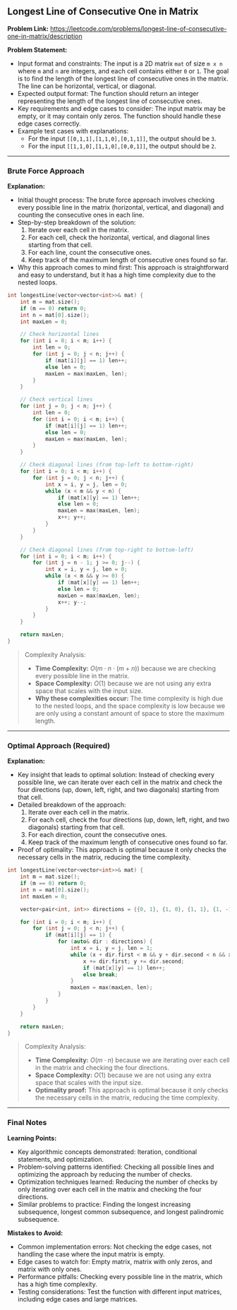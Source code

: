 ## Longest Line of Consecutive One in Matrix

**Problem Link:** https://leetcode.com/problems/longest-line-of-consecutive-one-in-matrix/description

**Problem Statement:**
- Input format and constraints: The input is a 2D matrix `mat` of size `m x n` where `m` and `n` are integers, and each cell contains either `0` or `1`. The goal is to find the length of the longest line of consecutive ones in the matrix. The line can be horizontal, vertical, or diagonal.
- Expected output format: The function should return an integer representing the length of the longest line of consecutive ones.
- Key requirements and edge cases to consider: The input matrix may be empty, or it may contain only zeros. The function should handle these edge cases correctly.
- Example test cases with explanations:
  - For the input `[[0,1,1],[1,1,0],[0,1,1]]`, the output should be `3`.
  - For the input `[[1,1,0],[1,1,0],[0,0,1]]`, the output should be `2`.

---

### Brute Force Approach

**Explanation:**
- Initial thought process: The brute force approach involves checking every possible line in the matrix (horizontal, vertical, and diagonal) and counting the consecutive ones in each line.
- Step-by-step breakdown of the solution:
  1. Iterate over each cell in the matrix.
  2. For each cell, check the horizontal, vertical, and diagonal lines starting from that cell.
  3. For each line, count the consecutive ones.
  4. Keep track of the maximum length of consecutive ones found so far.
- Why this approach comes to mind first: This approach is straightforward and easy to understand, but it has a high time complexity due to the nested loops.

```cpp
int longestLine(vector<vector<int>>& mat) {
    int m = mat.size();
    if (m == 0) return 0;
    int n = mat[0].size();
    int maxLen = 0;

    // Check horizontal lines
    for (int i = 0; i < m; i++) {
        int len = 0;
        for (int j = 0; j < n; j++) {
            if (mat[i][j] == 1) len++;
            else len = 0;
            maxLen = max(maxLen, len);
        }
    }

    // Check vertical lines
    for (int j = 0; j < n; j++) {
        int len = 0;
        for (int i = 0; i < m; i++) {
            if (mat[i][j] == 1) len++;
            else len = 0;
            maxLen = max(maxLen, len);
        }
    }

    // Check diagonal lines (from top-left to bottom-right)
    for (int i = 0; i < m; i++) {
        for (int j = 0; j < n; j++) {
            int x = i, y = j, len = 0;
            while (x < m && y < n) {
                if (mat[x][y] == 1) len++;
                else len = 0;
                maxLen = max(maxLen, len);
                x++; y++;
            }
        }
    }

    // Check diagonal lines (from top-right to bottom-left)
    for (int i = 0; i < m; i++) {
        for (int j = n - 1; j >= 0; j--) {
            int x = i, y = j, len = 0;
            while (x < m && y >= 0) {
                if (mat[x][y] == 1) len++;
                else len = 0;
                maxLen = max(maxLen, len);
                x++; y--;
            }
        }
    }

    return maxLen;
}
```

> Complexity Analysis:
> - **Time Complexity:** $O(m \cdot n \cdot (m + n))$ because we are checking every possible line in the matrix.
> - **Space Complexity:** $O(1)$ because we are not using any extra space that scales with the input size.
> - **Why these complexities occur:** The time complexity is high due to the nested loops, and the space complexity is low because we are only using a constant amount of space to store the maximum length.

---

### Optimal Approach (Required)

**Explanation:**
- Key insight that leads to optimal solution: Instead of checking every possible line, we can iterate over each cell in the matrix and check the four directions (up, down, left, right, and two diagonals) starting from that cell.
- Detailed breakdown of the approach:
  1. Iterate over each cell in the matrix.
  2. For each cell, check the four directions (up, down, left, right, and two diagonals) starting from that cell.
  3. For each direction, count the consecutive ones.
  4. Keep track of the maximum length of consecutive ones found so far.
- Proof of optimality: This approach is optimal because it only checks the necessary cells in the matrix, reducing the time complexity.

```cpp
int longestLine(vector<vector<int>>& mat) {
    int m = mat.size();
    if (m == 0) return 0;
    int n = mat[0].size();
    int maxLen = 0;

    vector<pair<int, int>> directions = {{0, 1}, {1, 0}, {1, 1}, {1, -1}};

    for (int i = 0; i < m; i++) {
        for (int j = 0; j < n; j++) {
            if (mat[i][j] == 1) {
                for (auto& dir : directions) {
                    int x = i, y = j, len = 1;
                    while (x + dir.first < m && y + dir.second < n && x + dir.first >= 0 && y + dir.second >= 0) {
                        x += dir.first; y += dir.second;
                        if (mat[x][y] == 1) len++;
                        else break;
                    }
                    maxLen = max(maxLen, len);
                }
            }
        }
    }

    return maxLen;
}
```

> Complexity Analysis:
> - **Time Complexity:** $O(m \cdot n)$ because we are iterating over each cell in the matrix and checking the four directions.
> - **Space Complexity:** $O(1)$ because we are not using any extra space that scales with the input size.
> - **Optimality proof:** This approach is optimal because it only checks the necessary cells in the matrix, reducing the time complexity.

---

### Final Notes

**Learning Points:**
- Key algorithmic concepts demonstrated: Iteration, conditional statements, and optimization.
- Problem-solving patterns identified: Checking all possible lines and optimizing the approach by reducing the number of checks.
- Optimization techniques learned: Reducing the number of checks by only iterating over each cell in the matrix and checking the four directions.
- Similar problems to practice: Finding the longest increasing subsequence, longest common subsequence, and longest palindromic subsequence.

**Mistakes to Avoid:**
- Common implementation errors: Not checking the edge cases, not handling the case where the input matrix is empty.
- Edge cases to watch for: Empty matrix, matrix with only zeros, and matrix with only ones.
- Performance pitfalls: Checking every possible line in the matrix, which has a high time complexity.
- Testing considerations: Test the function with different input matrices, including edge cases and large matrices.